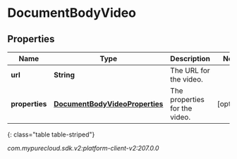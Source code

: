 # DocumentBodyVideo


## Properties

| Name | Type | Description | Notes |
| ------------ | ------------- | ------------- | ------------- |
| **url** | **String** | The URL for the video. |  |
| **properties** | [**DocumentBodyVideoProperties**](DocumentBodyVideoProperties) | The properties for the video. |  [optional] |
{: class="table table-striped"}




_com.mypurecloud.sdk.v2:platform-client-v2:207.0.0_
